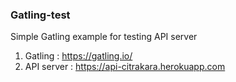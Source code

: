 ### Gatling-test
Simple Gatling example for testing API server
1. Gatling : https://gatling.io/
2. API server : https://api-citrakara.herokuapp.com

